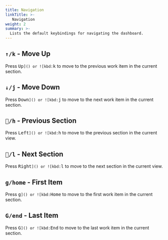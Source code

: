 ```yaml
---
title: Navigation
linkTitle: >-
   Navigation
weight: 2
summary: >-
  Lists the default keybindings for navigating the dashboard.
---
```


## `↑/k` - Move Up 

Press <kbd>Up`]() or ![kbd:`k</kbd> to move to the previous work item in the current section.

## `↓/j` - Move Down 

Press <kbd>Down`]() or ![kbd:`j</kbd> to move to the next work item in the current section.

## `󰁍/h` - Previous Section 

Press <kbd>Left`]() or ![kbd:`h</kbd> to move to the previous section in the current view.

## `󰁔/l` - Next Section 

Press <kbd>Right`]() or ![kbd:`l</kbd> to move to the next section in the current view.

## `g/home` - First Item 

Press <kbd>g`]() or ![kbd:`Home</kbd> to move to the first work item in the current section.

## `G/end` - Last Item 

Press <kbd>G`]() or ![kbd:`End</kbd> to move to the last work item in the current section.
